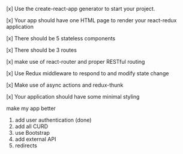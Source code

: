 [x] Use the create-react-app generator to start your project.

[x] Your app should have one HTML page to render your react-redux application

[x] There should be 5 stateless components

[x] There should be 3 routes

[x] make use of react-router and proper RESTful routing

[x] Use Redux middleware to respond to and modify state change

[x] Make use of async actions and redux-thunk 

[x] Your application should have some minimal styling


make my app better
1) add user authentication (done)
2) add all CURD 
3) use Bootstrap 
4) add external API
5) redirects 
